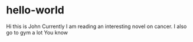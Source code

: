 # hello-world

Hi this is John
Currently I am reading an interesting novel on cancer.
I also go to gym a lot
You know
